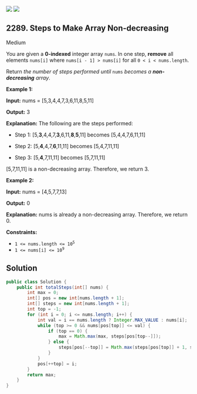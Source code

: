[![](https://img.shields.io/github/stars/javadev/LeetCode-in-Java?label=Stars&style=flat-square)](https://github.com/javadev/LeetCode-in-Java)
[![](https://img.shields.io/github/forks/javadev/LeetCode-in-Java?label=Fork%20me%20on%20GitHub%20&style=flat-square)](https://github.com/javadev/LeetCode-in-Java/fork)

## 2289\. Steps to Make Array Non-decreasing

Medium

You are given a **0-indexed** integer array `nums`. In one step, **remove** all elements `nums[i]` where `nums[i - 1] > nums[i]` for all `0 < i < nums.length`.

Return _the number of steps performed until_ `nums` _becomes a **non-decreasing** array_.

**Example 1:**

**Input:** nums = [5,3,4,4,7,3,6,11,8,5,11]

**Output:** 3

**Explanation:** The following are the steps performed:

- Step 1: [5,**3**,4,4,7,**3**,6,11,**8**,**5**,11] becomes [5,4,4,7,6,11,11]

- Step 2: [5,**4**,4,7,**6**,11,11] becomes [5,4,7,11,11]

- Step 3: [5,**4**,7,11,11] becomes [5,7,11,11]

[5,7,11,11] is a non-decreasing array. Therefore, we return 3. 

**Example 2:**

**Input:** nums = [4,5,7,7,13]

**Output:** 0

**Explanation:** nums is already a non-decreasing array. Therefore, we return 0. 

**Constraints:**

*   <code>1 <= nums.length <= 10<sup>5</sup></code>
*   <code>1 <= nums[i] <= 10<sup>9</sup></code>

## Solution

```java
public class Solution {
    public int totalSteps(int[] nums) {
        int max = 0;
        int[] pos = new int[nums.length + 1];
        int[] steps = new int[nums.length + 1];
        int top = -1;
        for (int i = 0; i <= nums.length; i++) {
            int val = i == nums.length ? Integer.MAX_VALUE : nums[i];
            while (top >= 0 && nums[pos[top]] <= val) {
                if (top == 0) {
                    max = Math.max(max, steps[pos[top--]]);
                } else {
                    steps[pos[--top]] = Math.max(steps[pos[top]] + 1, steps[pos[top + 1]]);
                }
            }
            pos[++top] = i;
        }
        return max;
    }
}
```